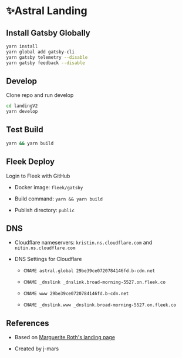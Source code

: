 # ✨Astral Landing

## Install Gatsby Globally

```bash
yarn install
yarn global add gatsby-cli
yarn gatsby telemetry --disable
yarn gatsby feedback --disable
```

## Develop

Clone repo and run develop

```bash
cd landingV2
yarn develop
```

## Test Build

```bash
yarn && yarn build
```

## Fleek Deploy

Login to Fleek with GitHub

- Docker image: `fleek/gatsby`

- Build command: `yarn && yarn build`

- Publish directory: `public`

## DNS

- Cloudflare nameservers: `kristin.ns.cloudflare.com` and `nitin.ns.cloudflare.com`

- DNS Settings for Cloudflare
  
  - `CNAME astral.global 29be39ce0720784146fd.b-cdn.net`

  - `CNAME _dnslink _dnslink.broad-morning-5527.on.fleek.co`

  - `CNAME www 29be39ce0720784146fd.b-cdn.net`

  - `CNAME _dnslink.www _dnslink.broad-morning-5527.on.fleek.co`

## References

- Based on [Marguerite Roth's landing page](https://github.com/margueriteroth)

- Created by j-mars
